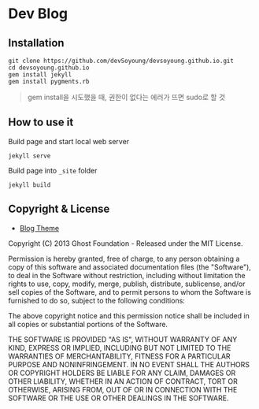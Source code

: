 # Dev Blog

## Installation

    git clone https://github.com/devSoyoung/devsoyoung.github.io.git
    cd devsoyoung.github.io
    gem install jekyll
    gem install pygments.rb
    
> gem install을 시도했을 때, 권한이 없다는 에러가 뜨면 sudo로 할 것

## How to use it

Build page and start local web server

    jekyll serve

Build page into `_site` folder

    jekyll build

## Copyright & License

* [Blog Theme](https://github.com/rosario/kasper)

Copyright (C) 2013 Ghost Foundation - Released under the MIT License.

Permission is hereby granted, free of charge, to any person obtaining a copy of this software and associated documentation files (the "Software"), to deal in the Software without restriction, including without limitation the rights to use, copy, modify, merge, publish, distribute, sublicense, and/or sell copies of the Software, and to permit persons to whom the Software is furnished to do so, subject to the following conditions:

The above copyright notice and this permission notice shall be included in all copies or substantial portions of the Software.

THE SOFTWARE IS PROVIDED "AS IS", WITHOUT WARRANTY OF ANY KIND, EXPRESS OR IMPLIED, INCLUDING BUT NOT LIMITED TO THE WARRANTIES OF MERCHANTABILITY, FITNESS FOR A PARTICULAR PURPOSE AND
NONINFRINGEMENT. IN NO EVENT SHALL THE AUTHORS OR COPYRIGHT HOLDERS BE LIABLE FOR ANY CLAIM, DAMAGES OR OTHER LIABILITY, WHETHER IN AN ACTION OF CONTRACT, TORT OR OTHERWISE, ARISING FROM, OUT OF OR IN CONNECTION WITH THE SOFTWARE OR THE USE OR OTHER DEALINGS IN THE SOFTWARE.
